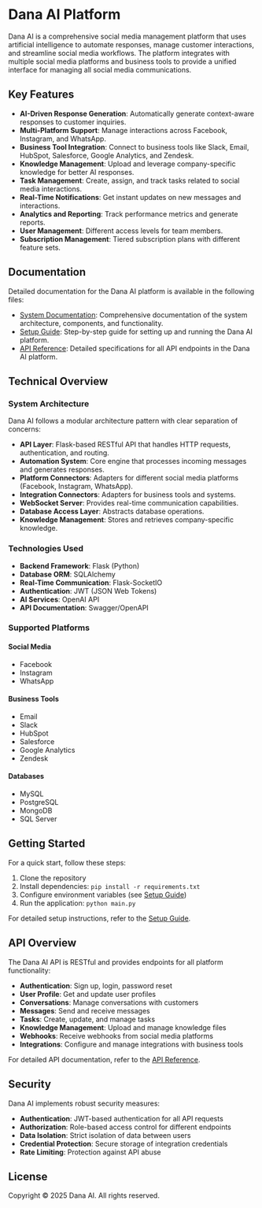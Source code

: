 # Dana AI Platform

Dana AI is a comprehensive social media management platform that uses artificial intelligence to automate responses, manage customer interactions, and streamline social media workflows. The platform integrates with multiple social media platforms and business tools to provide a unified interface for managing all social media communications.

## Key Features

- **AI-Driven Response Generation**: Automatically generate context-aware responses to customer inquiries.
- **Multi-Platform Support**: Manage interactions across Facebook, Instagram, and WhatsApp.
- **Business Tool Integration**: Connect to business tools like Slack, Email, HubSpot, Salesforce, Google Analytics, and Zendesk.
- **Knowledge Management**: Upload and leverage company-specific knowledge for better AI responses.
- **Task Management**: Create, assign, and track tasks related to social media interactions.
- **Real-Time Notifications**: Get instant updates on new messages and interactions.
- **Analytics and Reporting**: Track performance metrics and generate reports.
- **User Management**: Different access levels for team members.
- **Subscription Management**: Tiered subscription plans with different feature sets.

## Documentation

Detailed documentation for the Dana AI platform is available in the following files:

- [System Documentation](DOCUMENTATION.md): Comprehensive documentation of the system architecture, components, and functionality.
- [Setup Guide](SETUP_GUIDE.md): Step-by-step guide for setting up and running the Dana AI platform.
- [API Reference](API_REFERENCE.md): Detailed specifications for all API endpoints in the Dana AI platform.

## Technical Overview

### System Architecture

Dana AI follows a modular architecture pattern with clear separation of concerns:

- **API Layer**: Flask-based RESTful API that handles HTTP requests, authentication, and routing.
- **Automation System**: Core engine that processes incoming messages and generates responses.
- **Platform Connectors**: Adapters for different social media platforms (Facebook, Instagram, WhatsApp).
- **Integration Connectors**: Adapters for business tools and systems.
- **WebSocket Server**: Provides real-time communication capabilities.
- **Database Access Layer**: Abstracts database operations.
- **Knowledge Management**: Stores and retrieves company-specific knowledge.

### Technologies Used

- **Backend Framework**: Flask (Python)
- **Database ORM**: SQLAlchemy
- **Real-Time Communication**: Flask-SocketIO
- **Authentication**: JWT (JSON Web Tokens)
- **AI Services**: OpenAI API
- **API Documentation**: Swagger/OpenAPI

### Supported Platforms

#### Social Media

- Facebook
- Instagram
- WhatsApp

#### Business Tools

- Email
- Slack
- HubSpot
- Salesforce
- Google Analytics
- Zendesk

#### Databases

- MySQL
- PostgreSQL
- MongoDB
- SQL Server

## Getting Started

For a quick start, follow these steps:

1. Clone the repository
2. Install dependencies: `pip install -r requirements.txt`
3. Configure environment variables (see [Setup Guide](SETUP_GUIDE.md))
4. Run the application: `python main.py`

For detailed setup instructions, refer to the [Setup Guide](SETUP_GUIDE.md).

## API Overview

The Dana AI API is RESTful and provides endpoints for all platform functionality:

- **Authentication**: Sign up, login, password reset
- **User Profile**: Get and update user profiles
- **Conversations**: Manage conversations with customers
- **Messages**: Send and receive messages
- **Tasks**: Create, update, and manage tasks
- **Knowledge Management**: Upload and manage knowledge files
- **Webhooks**: Receive webhooks from social media platforms
- **Integrations**: Configure and manage integrations with business tools

For detailed API documentation, refer to the [API Reference](API_REFERENCE.md).

## Security

Dana AI implements robust security measures:

- **Authentication**: JWT-based authentication for all API requests
- **Authorization**: Role-based access control for different endpoints
- **Data Isolation**: Strict isolation of data between users
- **Credential Protection**: Secure storage of integration credentials
- **Rate Limiting**: Protection against API abuse

## License

Copyright © 2025 Dana AI. All rights reserved.